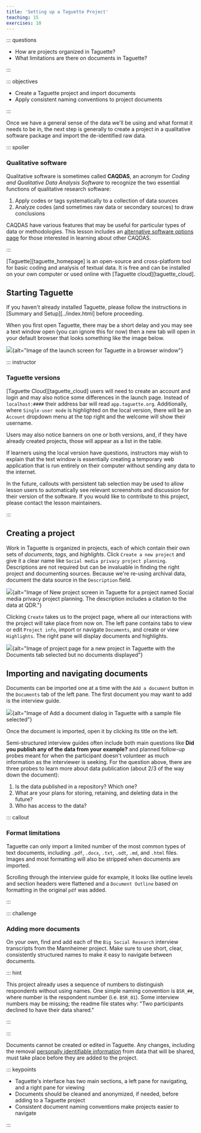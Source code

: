 ```yaml
---
title: 'Setting up a Taguette Project'
teaching: 15
exercises: 10
---
```


::: questions

-   How are projects organized in Taguette?
-   What limitations are there on documents in Taguette?

:::

::: objectives

-   Create a Taguette project and import documents
-   Apply consistent naming conventions to project documents

:::

Once we have a general sense of the data we'll be using and what format it needs to be in, the next step is generally to create a project in a qualitative software package and import the de-identified raw data.

::: spoiler

### Qualitative software

Qualitative software is sometimes called **CAQDAS**, an acronym for *Coding and Qualitative Data Analysis Software* to recognize the two essential functions of qualitative research software:

1. Apply codes or tags systematically to a collection of data sources
2. Analyze codes (and sometimes raw data or secondary sources) to draw conclusions

CAQDAS have various features that may be useful for particular types of data or methodologies. This lesson includes an [alternative software options page](../learners/alternative-software-options.html) for those interested in learning about other CAQDAS.

:::

[Taguette][taguette_homepage] is an open-source and cross-platform tool for basic coding and analysis of textual data. It is free and can be installed on your own computer or used online with [Taguette cloud][taguette_cloud].

## Starting Taguette

If you haven't already installed Taguette, please follow the instructions in [Summary and Setup][../index.html] before proceeding.

When you first open Taguette, there may be a short delay and you may see a text window open (you can ignore this for now) then a new tab will open in your default browser that looks something like the image below.

![](fig/taguette-launch-screen.png){alt="Image of the launch screen for Taguette in a browser window"}

::: instructor

### Taguette versions

[Taguette Cloud][taguette_cloud] users will need to create an account and login and may also notice some differences in the launch page. Instead of `localhost:####` their address bar will read `app.taguette.org`. Additionally, where `Single-user mode` is highlighted on the local version, there will be an `Account` dropdown menu at the top right and the welcome will show their username.

Users may also notice banners on one or both versions, and, if they have already created projects, those will appear as a list in the table.

If learners using the local version have questions, instructors may wish to explain that the text window is essentially creating a temporary web application that is run entirely on their computer without sending any data to the internet.

In the future, callouts with persistent tab selection may be used to allow lesson users to automatically see relevant screenshots and discussion for their version of the software. If you would like to contribute to this project, please contact the lesson maintainers.

:::

## Creating a project

Work in Taguette is organized in projects, each of which contain their own sets of *documents*, *tags*, and *highlights*. Click `Create a new project` and give it a clear name like `Social media privacy project planning`. Descriptions are not required but can be invaluable in finding the right project and documenting sources. Because we're re-using archival data, document the data source in the `Description` field.

![](fig/taguette-new-project.png){alt="Image of New project screen in Taguette for a project named Social media privacy project planning. The description includes a citation to the data at QDR."}

Clicking `Create` takes us to the project page, where all our interactions with the project will take place from now on. The left pane contains tabs to view or edit `Project info`, import or navigate `Documents`, and create or view `Highlights`. The right pane will display documents and highlights.

![](fig/taguette-project-page.png){alt="Image of project page for a new project in Taguette with the Documents tab selected but no documents displayed"}

## Importing and navigating documents

Documents can be imported one at a time with the `Add a document` button in the `Documents` tab of the left pane. The first document you may want to add is the interview guide.

![](fig/taguette-add-document.png){alt="Image of Add a document dialog in Taguette with a sample file selected"}

Once the document is imported, open it by clicking its title on the left.

Semi-structured interview guides often include both main questions like **Did you publish any of the data from your example?** and planned follow-up probes meant for when the participant doesn't volunteer as much information as the interviewer is seeking. For the question above, there are three probes to learn more about data publication (about 2/3 of the way down the document):

1. Is the data published in a repository? Which one?
2. What are your plans for storing, retaining, and deleting data in the future?
3. Who has access to the data?

::: callout

### Format limitations

Taguette can only import a limited number of the most common types of text documents, including `.pdf`, `.docx`, `.txt`, `.odt`, `.md`, and `.html` files. Images and most formatting will also be stripped when documents are imported.

Scrolling through the interview guide for example, it looks like outline levels and section headers were flattened and a `Document Outline` based on formatting in the original `pdf` was added.

:::

::: challenge

### Adding more documents

On your own, find and add each of the `Big Social Research` interview transcripts from the Mannheimer project. Make sure to use short, clear, consistently structured names to make it easy to navigate between documents.

::: hint

This project already uses a sequence of numbers to distinguish respondents without using names. One simple naming convention is `BSR_##`, where number is the respondent number (i.e. `BSR_01`). Some interview numbers may be missing; the readme file states why: "Two participants declined to have their data shared."

:::

:::

Documents cannot be created or edited in Taguette. Any changes, including the removal [personally identifiable information](https://en.wikipedia.org/wiki/Personal_data) from data that will be shared, must take place before they are added to the project.


::: keypoints

- Taguette's interface has two main sections, a left pane for navigating, and a right pane for viewing
- Documents should be cleaned and anonymized, if needed, before adding to a Taguette project
- Consistent document naming conventions make projects easier to navigate

:::
